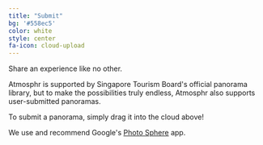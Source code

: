 ```yaml
---
title: "Submit"
bg: '#558ec5'
color: white
style: center
fa-icon: cloud-upload
---
```


Share an experience like no other.

Atmosphr is supported by Singapore Tourism Board's official panorama library, but to make the possibilities truly endless, Atmosphr also supports user-submitted panoramas.

To submit a panorama, simply drag it into the cloud above!

We use and recommend Google's [Photo Sphere](https://www.google.com/maps/about/contribute/photosphere/) app.